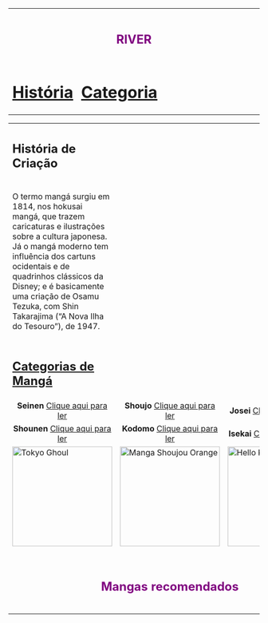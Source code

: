 <!DOCTYPE html>
<html lang="en">
<head>
    <meta charset="UTF-8">
    <meta name="viewport" content="width=device-width, initial-scale=1.0">
</head>
<body>
    <table class="topbar">
        <tr>
            <td colspan="3" align="center"><h1><font size="5" color="purple">RIVER</font></h1></td>
        </tr>
        <tr>
            <td><a href="#"><h1 align="left">História</h1></a></td>
            <td><a href="#"><h1 align="right">Categoria</h1></a></td>
            <td width="100%"></td>
        </tr>
    </table>
    <table>
        <tr>
            <td><h2>História de Criação</h2></td>
        </tr>
        <tr>
            <td>
                <p>O termo mangá surgiu em 1814, nos hokusai mangá, que trazem caricaturas e ilustrações sobre a cultura japonesa. Já o mangá moderno tem influência dos cartuns ocidentais e de quadrinhos clássicos da Disney; e é basicamente uma criação de Osamu Tezuka, com Shin Takarajima (“A Nova Ilha do Tesouro”), de 1947.</p>
            </td>
        </tr>
        <tr>
            <td><h2><a href="https://mangaonline.biz/generos/">Categorias de Mangá</a></h2></td>
             <tr>
            <td align="center"><b>Seinen</b> <a href="https://mangasonline.cc/manga/tokyo-ghoul/">Clique aqui para ler</a></td>
            <td align="center"><b>Shoujo</b> <a href="https://editorajbc.com.br/mangas/colecao/orange/">Clique aqui para ler</a></td>
            <td align="center"><b>Josei</b> <a href="https://blogbbm.com/manga/wotakoi/">Clique aqui para ler</a></td>
        </tr>
        <tr>
            <td align="center"><b>Shounen</b> <a href="https://mangaonline.biz/manga/hunter-x-hunter/">Clique aqui para ler</a></td>
            <td align="center"><b>Kodomo</b> <a href="https://myanimelist.net/anime/23915/The_Adventures_of_Hello_Kitty___Friends">Clique aqui para ler</a></td>
            <td align="center"><b>Isekai</b> <a href="https://r.search.yahoo.com/_ylt=AwrEpeuheQxmigQAmBPz6Qt.;_ylu=Y29sbwNiZjEEcG9zAzEEdnRpZAMEc2VjA3Ny/RV=2/RE=1713303201/RO=10/RU=https%3a%2f%2fmangaonline.biz%2fmanga%2fsolo-leveling1%2f/RK=2/RS=V9Ybtdx0oQBLJjxycn8AlL6VwK8-">Clique aqui para ler</a></td>
        </tr>
        </tr>
            <td style="vertical-align: middle;"><img width="200" height="200" src="tokyo-ghoul.jpg" alt="Tokyo Ghoul"/></td>
            <td style="vertical-align: middle;"><img width="200" height="200" src="manga-shoujou-orange.jpg" alt="Manga Shoujou Orange"/></td>
            <td style="vertical-align: middle;"><img width="200" height="200" src="hello-kitty.jpg" alt="Hello Kitty"/></td>
        </tr>
        <tr>
        <td colspan="3" align="center"><h1><font size="5" color="purple">Mangas recomendados</font></h1></td>
        <td align="center"> <a href="site.html">Clique aqui para ler</a><a href="#"><h1 align="right"></h1></a></td>
        </tr>
</table>
</body>
</html>
